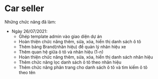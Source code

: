 # Car seller
Những chức năng đã làm:
- Ngày 26/07/2021:
    + Ghép template admin vào giao diện dự án
    + Hoàn thiện chức năng thêm, sửa, xóa, hiển thị danh sách ô tô
    + Thêm bảng Brand(nhãn hiệu) để quản lý nhãn hiệu xe
    + Thêm quan hệ giữa ô tô và nhãn hiệu (1-n)
    + Hoàn thiện chức năng thêm, sửa, xóa, hiển thị danh sách nhãn hiệu
    + Thêm chức năng lọc danh sách ô tô theo nhãn hiệu
    + Thêm chức năng phân trang cho danh sách ô tô và tìm kiếm ô tô theo tên
